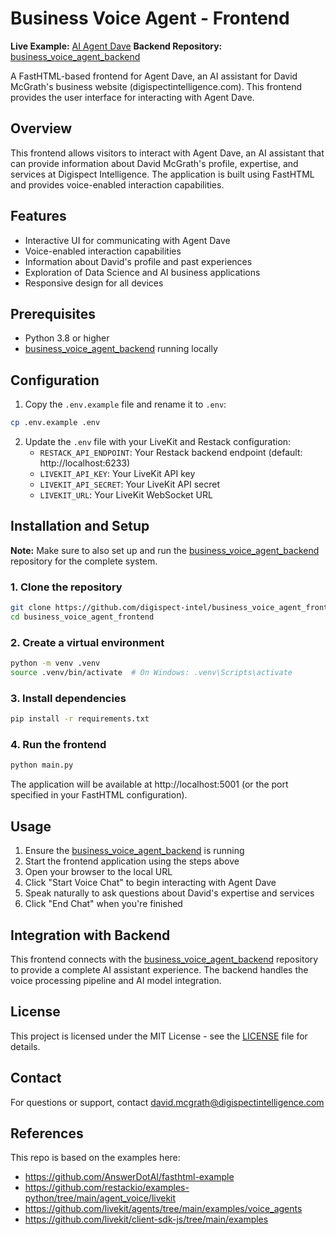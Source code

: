 # Business Voice Agent - Frontend

**Live Example:** [AI Agent Dave](https://agent-dave.pla.sh)
**Backend Repository:** [business_voice_agent_backend](https://github.com/digispect-intel/business_voice_agent_backend)

A FastHTML-based frontend for Agent Dave, an AI assistant for David McGrath's business website (digispectintelligence.com). This frontend provides the user interface for interacting with Agent Dave.

## Overview

This frontend allows visitors to interact with Agent Dave, an AI assistant that can provide information about David McGrath's profile, expertise, and services at Digispect Intelligence. The application is built using FastHTML and provides voice-enabled interaction capabilities.

## Features

- Interactive UI for communicating with Agent Dave
- Voice-enabled interaction capabilities
- Information about David's profile and past experiences
- Exploration of Data Science and AI business applications
- Responsive design for all devices

## Prerequisites

- Python 3.8 or higher
- [business_voice_agent_backend](https://github.com/digispect-intel/business_voice_agent_backend) running locally

## Configuration

1. Copy the `.env.example` file and rename it to `.env`:

```bash
cp .env.example .env
```

2. Update the `.env` file with your LiveKit and Restack configuration:
   - `RESTACK_API_ENDPOINT`: Your Restack backend endpoint (default: http://localhost:6233)
   - `LIVEKIT_API_KEY`: Your LiveKit API key
   - `LIVEKIT_API_SECRET`: Your LiveKit API secret
   - `LIVEKIT_URL`: Your LiveKit WebSocket URL

## Installation and Setup

**Note:** Make sure to also set up and run the [business_voice_agent_backend](https://github.com/digispect-intel/business_voice_agent_backend) repository for the complete system.

### 1. Clone the repository

```bash
git clone https://github.com/digispect-intel/business_voice_agent_frontend.git
cd business_voice_agent_frontend
```

### 2. Create a virtual environment

```bash
python -m venv .venv
source .venv/bin/activate  # On Windows: .venv\Scripts\activate
```

### 3. Install dependencies

```bash
pip install -r requirements.txt
```

### 4. Run the frontend

```bash
python main.py
```

The application will be available at http://localhost:5001 (or the port specified in your FastHTML configuration).

## Usage

1. Ensure the [business_voice_agent_backend](https://github.com/digispect-intel/business_voice_agent_backend) is running
2. Start the frontend application using the steps above
3. Open your browser to the local URL
4. Click "Start Voice Chat" to begin interacting with Agent Dave
5. Speak naturally to ask questions about David's expertise and services
6. Click "End Chat" when you're finished

## Integration with Backend

This frontend connects with the [business_voice_agent_backend](https://github.com/digispect-intel/business_voice_agent_backend) repository to provide a complete AI assistant experience. The backend handles the voice processing pipeline and AI model integration.

## License

This project is licensed under the MIT License - see the [LICENSE](LICENSE) file for details.

## Contact

For questions or support, contact david.mcgrath@digispectintelligence.com

## References

This repo is based on the examples here:
- https://github.com/AnswerDotAI/fasthtml-example
- https://github.com/restackio/examples-python/tree/main/agent_voice/livekit
- https://github.com/livekit/agents/tree/main/examples/voice_agents
- https://github.com/livekit/client-sdk-js/tree/main/examples